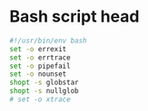 # Bash script head
```sh
#!/usr/bin/env bash
set -o errexit
set -o errtrace
set -o pipefail
set -o nounset
shopt -s globstar
shopt -s nullglob
# set -o xtrace
```
